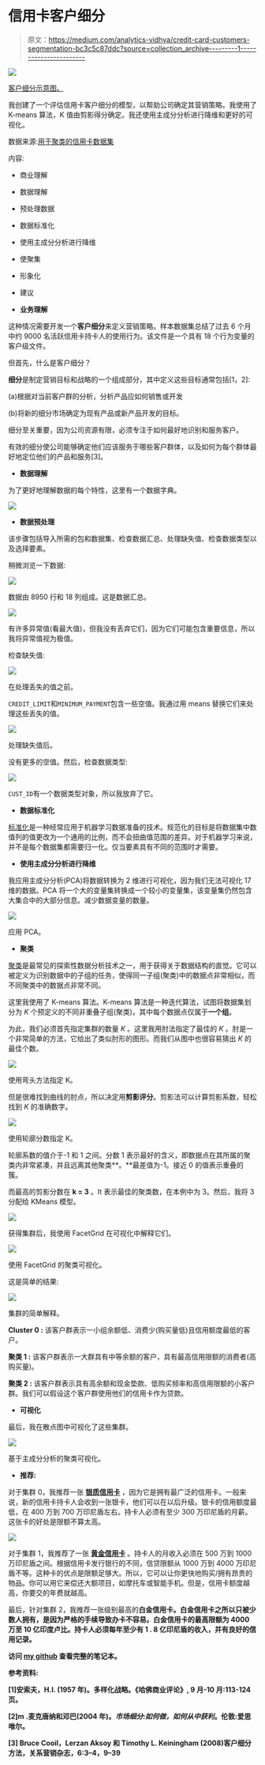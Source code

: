 # 信用卡客户细分

> 原文：<https://medium.com/analytics-vidhya/credit-card-customers-segmentation-bc3c5c87ddc?source=collection_archive---------1----------------------->

![](img/3d44e8a8031199c2d70e9ff790997882.png)

[客户细分示意图。](https://www.intercom.com/blog/customer-segmentation/)

我创建了一个评估信用卡客户细分的模型，以帮助公司确定其营销策略。我使用了 K-means 算法，K 值由剪影得分确定。我还使用主成分分析进行降维和更好的可视化。

数据来源:[用于聚类的信用卡数据集](https://www.kaggle.com/arjunbhasin2013/ccdata)

内容:

*   商业理解
*   数据理解
*   预处理数据
*   数据标准化
*   使用主成分分析进行降维
*   使聚集
*   形象化
*   建议

*   **业务理解**

这种情况需要开发一个**客户细分**来定义营销策略。样本数据集总结了过去 6 个月中约 9000 名活跃信用卡持卡人的使用行为。该文件是一个具有 18 个行为变量的客户级文件。

但首先，什么是客户细分？

**细分**是制定营销目标和战略的一个组成部分，其中定义这些目标通常包括[1，2]:

(a)根据对当前客户群的分析，分析产品应如何销售或开发

(b)将新的细分市场确定为现有产品或新产品开发的目标。

细分至关重要，因为公司资源有限，必须专注于如何最好地识别和服务客户。

有效的细分使公司能够确定他们应该服务于哪些客户群体，以及如何为每个群体最好地定位他们的产品和服务[3]。

*   **数据理解**

为了更好地理解数据的每个特性，这里有一个数据字典。

![](img/045726141eaff299529a6e6e0e862860.png)

*   **数据预处理**

该步骤包括导入所需的包和数据集、检查数据汇总、处理缺失值、检查数据类型以及选择要素。

稍微浏览一下数据:

![](img/50eb2ddd381e646139bfeefd1ad06733.png)

数据由 8950 行和 18 列组成。这是数据汇总。

![](img/4c645cc8a6bd550efbbf38e635fa8681.png)

有许多异常值(看最大值)，但我没有丢弃它们，因为它们可能包含重要信息，所以我将异常值视为极值。

检查缺失值:

![](img/ba25263987064eb2138c1d7ff5d574c5.png)

在处理丢失的值之前。

`CREDIT_LIMIT`和`MINIMUM_PAYMENT`包含一些空值。我通过用 means 替换它们来处理这些丢失的值。

![](img/96802655c99238d52b9a18bacbd7a233.png)

处理缺失值后。

没有更多的空值。然后，检查数据类型:

![](img/9821440d2717cd0add23dd1b4860024f.png)

`CUST_ID`有一个数据类型对象，所以我放弃了它。

*   **数据标准化**

[标准化](/@urvashilluniya/why-data-normalization-is-necessary-for-machine-learning-models-681b65a05029)是一种经常应用于机器学习数据准备的技术。规范化的目标是将数据集中数值列的值更改为一个通用的比例，而不会扭曲值范围的差异。对于机器学习来说，并不是每个数据集都需要归一化。仅当要素具有不同的范围时才需要。

*   **使用主成分分析进行降维**

我应用主成分分析(PCA)将数据转换为 2 维进行可视化，因为我们无法可视化 17 维的数据。PCA 将一个大的变量集转换成一个较小的变量集，该变量集仍然包含大集合中的大部分信息。减少数据变量的数量。

![](img/453c743f75a47c71f1f91b7b1451283f.png)

应用 PCA。

*   **聚类**

[聚类](https://towardsdatascience.com/k-means-clustering-algorithm-applications-evaluation-methods-and-drawbacks-aa03e644b48a)是最常见的探索性数据分析技术之一，用于获得关于数据结构的直觉。它可以被定义为识别数据中的子组的任务，使得同一子组(聚类)中的数据点非常相似，而不同聚类中的数据点非常不同。

这里我使用了 K-means 算法。K-means 算法是一种迭代算法，试图将数据集划分为 *K* 个预定义的不同非重叠子组(聚类)，其中每个数据点仅属于**一个组**。

为此，我们必须首先指定集群的数量 *K* 。这里我用肘法指定了最佳的 *K* 。肘是一个非常简单的方法，它给出了类似肘形的图形。而我们从图中也很容易猜出 *K* 的最佳个数。

![](img/b4140df9b5344e2cf5dc3d9f76d3cccf.png)

使用弯头方法指定 K。

但是很难找到曲线的肘点，所以决定用**剪影评分**。剪影法可以计算剪影系数，轻松找到 *K* 的准确数字。

![](img/f19f1c7fdd85f956717bc99a19fca997.png)

使用轮廓分数指定 K。

轮廓系数的值介于-1 和 1 之间。分数 1 表示最好的含义，即数据点在其所属的聚类内非常紧凑，并且远离其他聚类**。**最差值为-1。接近 0 的值表示重叠的簇。

而最高的剪影分数在 **k = 3** 。It 表示最佳的聚类数，在本例中为 3。然后，我将 3 分配给 KMeans 模型。

![](img/cd7930bf5a9f8e3a11c69f4d1efaf806.png)

获得集群后，我使用 FacetGrid 在可视化中解释它们。

![](img/ab03d27a483fe8a26d4304dd0b2aa061.png)

使用 FacetGrid 的聚类可视化。

这是简单的结果:

![](img/4d786a8a3a9dca28de2957b84391cfa5.png)

集群的简单解释。

**Cluster 0 :** 该客户群表示一小组余额低、消费少(购买量低)且信用额度最低的客户。

**聚类 1 :** 该客户群表示一大群具有中等余额的客户，具有最高信用限额的消费者(高购买量)。

**聚类 2 :** 该客户群表示具有高余额和现金垫款、低购买频率和高信用限额的小客户群。我们可以假设这个客户群使用他们的信用卡作为贷款。

*   **可视化**

最后，我在散点图中可视化了这些集群。

![](img/916dbc61817c79576dc00f17db8f1b16.png)

基于主成分分析的聚类可视化。

*   **推荐:**

对于集群 0，我推荐一张 [**银质信用卡**](http://blog.billie.id/2017/07/01/jenis-kartu-kredit-dan-keuntungannya/) ，因为它是拥有最广泛的信用卡。一般来说，新的信用卡持卡人会收到一张银卡，他们可以在以后升级。银卡的信用额度最低，在 400 万到 700 万印尼盾左右。持卡人必须有至少 300 万印尼盾的月薪。这张卡的好处是限额不算太高。

![](img/193351ae599f63f0550cfba539c97d6c.png)

对于集群 1，我推荐了一张 [**黄金信用卡**](http://blog.billie.id/2017/07/01/jenis-kartu-kredit-dan-keuntungannya/) 。持卡人的月收入必须在 500 万到 1000 万印尼盾之间。根据信用卡发行银行的不同，信贷限额从 1000 万到 4000 万印尼盾不等。这种卡的优点是限额足够大。所以，它可以让你更快地购买/拥有昂贵的物品。你可以用它来偿还大额项目，如摩托车或智能手机。但是，信用卡额度越高，你要交的年费就越高。

最后，针对集群 2，我推荐一张级别最高的[](http://blog.billie.id/2017/07/01/jenis-kartu-kredit-dan-keuntungannya/)****白金信用卡。白金信用卡之所以只被少数人拥有，是因为严格的手续导致办卡不容易。白金信用卡的最高限额为 4000 万至 10 亿印度卢比。持卡人必须每年至少有 1 . 8 亿印尼盾的收入，并有良好的信用记录。****

****访问 [my github](https://github.com/FeniRahmi/CC_segmentation/blob/main/C2G6%20CC%20(3%20clusters)%20updated.ipynb) 查看完整的笔记本。****

****参考资料:****

****[1]安索夫，H.I. (1957 年)。多样化战略。《哈佛商业评论》, 9 月-10 月:113-124 页。****

****[2]m .麦克唐纳和邓巴(2004 年)。*市场细分:如何做，如何从中获利*。伦敦:爱思唯尔。****

****[3] Bruce Cooil，Lerzan Aksoy 和 Timothy L. Keiningham (2008)客户细分方法，关系营销杂志，6:3–4，9–39****